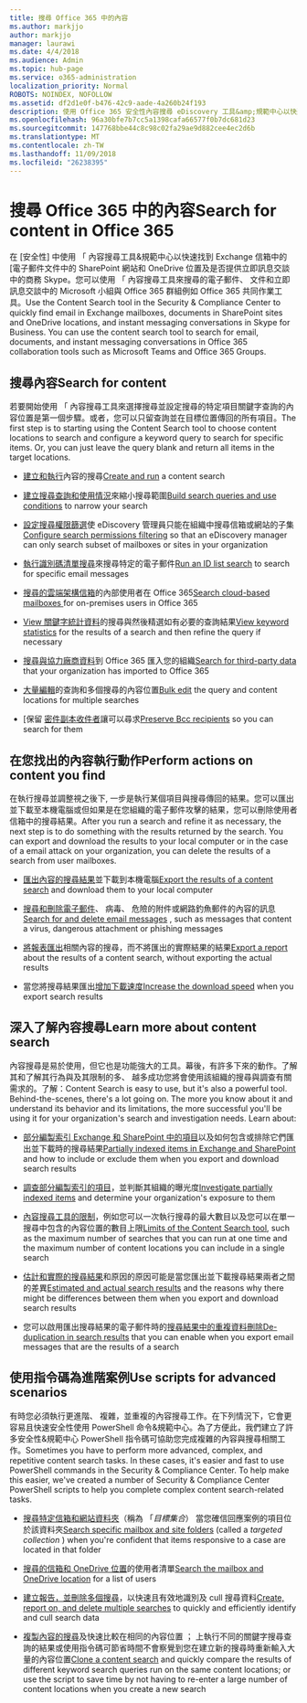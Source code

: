 ```yaml
---
title: 搜尋 Office 365 中的內容
ms.author: markjjo
author: markjjo
manager: laurawi
ms.date: 4/4/2018
ms.audience: Admin
ms.topic: hub-page
ms.service: o365-administration
localization_priority: Normal
ROBOTS: NOINDEX, NOFOLLOW
ms.assetid: df2d1e0f-b476-42c9-aade-4a260b24f193
description: 使用 Office 365 安全性內容搜尋 eDiscovery 工具&amp;規範中心以快速找到 Exchange 信箱中的 [電子郵件文件中的 SharePoint 網站和 OneDrive 位置及是否提供立即訊息交談中的商務 Skype。
ms.openlocfilehash: 96a30bfe7b7cc5a1398cafa66577f0b7dc681d23
ms.sourcegitcommit: 147768bbe44c8c98c02fa29ae9d882cee4ec2d6b
ms.translationtype: MT
ms.contentlocale: zh-TW
ms.lasthandoff: 11/09/2018
ms.locfileid: "26238395"
---
```

# <a name="search-for-content-in-office-365"></a><span data-ttu-id="1b5ed-103">搜尋 Office 365 中的內容</span><span class="sxs-lookup"><span data-stu-id="1b5ed-103">Search for content in Office 365</span></span>

<span data-ttu-id="1b5ed-p101">在 [安全性] 中使用 「 內容搜尋工具&amp;規範中心以快速找到 Exchange 信箱中的 [電子郵件文件中的 SharePoint 網站和 OneDrive 位置及是否提供立即訊息交談中的商務 Skype。您可以使用 「 內容搜尋工具來搜尋的電子郵件、 文件和立即訊息交談中的 Microsoft 小組與 Office 365 群組例如 Office 365 共同作業工具。</span><span class="sxs-lookup"><span data-stu-id="1b5ed-p101">Use the Content Search tool in the Security &amp; Compliance Center to quickly find email in Exchange mailboxes, documents in SharePoint sites and OneDrive locations, and instant messaging conversations in Skype for Business. You can use the content search tool to search for email, documents, and instant messaging conversations in Office 365 collaboration tools such as Microsoft Teams and Office 365 Groups.</span></span>
  
## <a name="search-for-content"></a><span data-ttu-id="1b5ed-106">搜尋內容</span><span class="sxs-lookup"><span data-stu-id="1b5ed-106">Search for content</span></span>

<span data-ttu-id="1b5ed-p102">若要開始使用 「 內容搜尋工具來選擇搜尋並設定搜尋的特定項目關鍵字查詢的內容位置是第一個步驟。或者，您可以只留查詢並在目標位置傳回的所有項目。</span><span class="sxs-lookup"><span data-stu-id="1b5ed-p102">The first step is to starting using the Content Search tool to choose content locations to search and configure a keyword query to search for specific items. Or, you can just leave the query blank and return all items in the target locations.</span></span>
  
- <span data-ttu-id="1b5ed-109">[建立和執行](content-search.md)內容的搜尋</span><span class="sxs-lookup"><span data-stu-id="1b5ed-109">[Create and run](content-search.md) a content search</span></span> 
    
- <span data-ttu-id="1b5ed-110">[建立搜尋查詢和使用情況](keyword-queries-and-search-conditions.md)來縮小搜尋範圍</span><span class="sxs-lookup"><span data-stu-id="1b5ed-110">[Build search queries and use conditions](keyword-queries-and-search-conditions.md) to narrow your search</span></span> 
    
- <span data-ttu-id="1b5ed-111">[設定搜尋權限篩選](permissions-filtering-for-content-search.md)使 eDiscovery 管理員只能在組織中搜尋信箱或網站的子集</span><span class="sxs-lookup"><span data-stu-id="1b5ed-111">[Configure search permissions filtering](permissions-filtering-for-content-search.md) so that an eDiscovery manager can only search subset of mailboxes or sites in your organization</span></span> 
    
- <span data-ttu-id="1b5ed-112">[執行識別碼清單搜尋](csv-file-for-an-id-list-content-search.md)來搜尋特定的電子郵件</span><span class="sxs-lookup"><span data-stu-id="1b5ed-112">[Run an ID list search](csv-file-for-an-id-list-content-search.md) to search for specific email messages</span></span> 
    
- <span data-ttu-id="1b5ed-113">[搜尋的雲端架構信箱](search-cloud-based-mailboxes-for-on-premises-users.md)的內部使用者在 Office 365</span><span class="sxs-lookup"><span data-stu-id="1b5ed-113">[Search cloud-based mailboxes ](search-cloud-based-mailboxes-for-on-premises-users.md) for on-premises users in Office 365</span></span>

- <span data-ttu-id="1b5ed-114">[View 關鍵字統計資料](view-keyword-statistics-for-content-search.md)的搜尋與然後精選如有必要的查詢結果</span><span class="sxs-lookup"><span data-stu-id="1b5ed-114">[View keyword statistics](view-keyword-statistics-for-content-search.md) for the results of a search and then refine the query if necessary</span></span> 
    
- <span data-ttu-id="1b5ed-115">[搜尋與協力廠商資料](use-content-search-to-search-third-party-data-that-was-imported.md)到 Office 365 匯入您的組織</span><span class="sxs-lookup"><span data-stu-id="1b5ed-115">[Search for third-party data](use-content-search-to-search-third-party-data-that-was-imported.md) that your organization has imported to Office 365</span></span> 
    
- <span data-ttu-id="1b5ed-116">[大量編輯](bulk-edit-content-searches.md)的查詢和多個搜尋的內容位置</span><span class="sxs-lookup"><span data-stu-id="1b5ed-116">[Bulk edit](bulk-edit-content-searches.md) the query and content locations for multiple searches</span></span> 
    
- <span data-ttu-id="1b5ed-117">[保留 [密件副本收件者](https://docs.microsoft.com/exchange/policy-and-compliance/holds/preserve-bcc-recipients-and-group-members)讓可以尋求</span><span class="sxs-lookup"><span data-stu-id="1b5ed-117">[Preserve Bcc recipients](https://docs.microsoft.com/exchange/policy-and-compliance/holds/preserve-bcc-recipients-and-group-members) so you can search for them</span></span> 

## <a name="perform-actions-on-content-you-find"></a><span data-ttu-id="1b5ed-118">在您找出的內容執行動作</span><span class="sxs-lookup"><span data-stu-id="1b5ed-118">Perform actions on content you find</span></span>

<span data-ttu-id="1b5ed-p103">在執行搜尋並調整視之後下, 一步是執行某個項目與搜尋傳回的結果。您可以匯出並下載至本機電腦或但如果是在您組織的電子郵件攻擊的結果，您可以刪除使用者信箱中的搜尋結果。</span><span class="sxs-lookup"><span data-stu-id="1b5ed-p103">After you run a search and refine it as necessary, the next step is to do something with the results returned by the search. You can export and download the results to your local computer or in the case of a email attack on your organization, you can delete the results of a search from user mailboxes.</span></span>
  
- <span data-ttu-id="1b5ed-121">[匯出內容的搜尋結果](export-search-results.md)並下載到本機電腦</span><span class="sxs-lookup"><span data-stu-id="1b5ed-121">[Export the results of a content search](export-search-results.md) and download them to your local computer</span></span> 
    
- <span data-ttu-id="1b5ed-122">[搜尋和刪除電子郵件](search-for-and-delete-messages-in-your-organization.md)、 病毒、 危險的附件或網路釣魚郵件的內容的訊息</span><span class="sxs-lookup"><span data-stu-id="1b5ed-122">[Search for and delete email messages](search-for-and-delete-messages-in-your-organization.md) , such as messages that content a virus, dangerous attachment or phishing messages</span></span> 
    
- <span data-ttu-id="1b5ed-123">[將報表匯出](export-a-content-search-report.md)相關內容的搜尋，而不將匯出的實際結果的結果</span><span class="sxs-lookup"><span data-stu-id="1b5ed-123">[Export a report](export-a-content-search-report.md) about the results of a content search, without exporting the actual results</span></span> 
    
- <span data-ttu-id="1b5ed-124">當您將搜尋結果匯出[增加下載速度](increase-download-speeds-when-exporting-ediscovery-results.md)</span><span class="sxs-lookup"><span data-stu-id="1b5ed-124">[Increase the download speed](increase-download-speeds-when-exporting-ediscovery-results.md) when you export search results</span></span> 
    
## <a name="learn-more-about-content-search"></a><span data-ttu-id="1b5ed-125">深入了解內容搜尋</span><span class="sxs-lookup"><span data-stu-id="1b5ed-125">Learn more about content search</span></span>

<span data-ttu-id="1b5ed-p104">內容搜尋是易於使用，但它也是功能強大的工具。幕後，有許多下來的動作。了解其和了解其行為與及其限制的多、 越多成功您將會使用該組織的搜尋與調查有關需求的。了解：</span><span class="sxs-lookup"><span data-stu-id="1b5ed-p104">Content Search is easy to use, but it's also a powerful tool. Behind-the-scenes, there's a lot going on. The more you know about it and understand its behavior and its limitations, the more successful you'll be using it for your organization's search and investigation needs. Learn about:</span></span>
  
- <span data-ttu-id="1b5ed-130">[部分編製索引 Exchange 和 SharePoint 中的項目](partially-indexed-items-in-content-search.md)以及如何包含或排除它們匯出並下載時的搜尋結果</span><span class="sxs-lookup"><span data-stu-id="1b5ed-130">[Partially indexed items in Exchange and SharePoint](partially-indexed-items-in-content-search.md) and how to include or exclude them when you export and download search results</span></span> 
    
- <span data-ttu-id="1b5ed-131">[調查部分編製索引的項目](investigating-partially-indexed-items-in-ediscovery.md)，並判斷其組織的曝光度</span><span class="sxs-lookup"><span data-stu-id="1b5ed-131">[Investigate partially indexed items](investigating-partially-indexed-items-in-ediscovery.md) and determine your organization's exposure to them</span></span> 
    
- <span data-ttu-id="1b5ed-132">[內容搜尋工具的限制](limits-for-content-search.md)，例如您可以一次執行搜尋的最大數目以及您可以在單一搜尋中包含的內容位置的數目上限</span><span class="sxs-lookup"><span data-stu-id="1b5ed-132">[Limits of the Content Search tool](limits-for-content-search.md), such as the maximum number of searches that you can run at one time and the maximum number of content locations you can include in a single search</span></span> 
    
- <span data-ttu-id="1b5ed-133">[估計和實際的搜尋結果](differences-between-estimated-and-actual-ediscovery-search-results.md)和原因的原因可能是當您匯出並下載搜尋結果兩者之間的差異</span><span class="sxs-lookup"><span data-stu-id="1b5ed-133">[Estimated and actual search results](differences-between-estimated-and-actual-ediscovery-search-results.md) and the reasons why there might be differences between them when you export and download search results</span></span> 
    
- <span data-ttu-id="1b5ed-134">您可以啟用匯出搜尋結果的電子郵件時的[搜尋結果中的重複資料刪除](de-duplication-in-ediscovery-search-results.md)</span><span class="sxs-lookup"><span data-stu-id="1b5ed-134">[De-duplication in search results](de-duplication-in-ediscovery-search-results.md) that you can enable when you export email messages that are the results of a search</span></span> 
    
## <a name="use-scripts-for-advanced-scenarios"></a><span data-ttu-id="1b5ed-135">使用指令碼為進階案例</span><span class="sxs-lookup"><span data-stu-id="1b5ed-135">Use scripts for advanced scenarios</span></span>

<span data-ttu-id="1b5ed-p105">有時您必須執行更進階、 複雜，並重複的內容搜尋工作。在下列情況下，它會更容易且快速安全性使用 PowerShell 命令&amp;規範中心。為了方便此，我們建立了許多安全性&amp;規範中心 PowerShell 指令碼可協助您完成複雜的內容與搜尋相關工作。</span><span class="sxs-lookup"><span data-stu-id="1b5ed-p105">Sometimes you have to perform more advanced, complex, and repetitive content search tasks. In these cases, it's easier and fast to use PowerShell commands in the Security &amp; Compliance Center. To help make this easier, we've created a number of Security &amp; Compliance Center PowerShell scripts to help you complete complex content search-related tasks.</span></span>
  
- <span data-ttu-id="1b5ed-139">[搜尋特定信箱和網站資料夾](use-content-search-for-targeted-collections.md)（稱為 「*目標集合*） 當您確信回應案例的項目位於該資料夾</span><span class="sxs-lookup"><span data-stu-id="1b5ed-139">[Search specific mailbox and site folders](use-content-search-for-targeted-collections.md) (called a  *targeted collection*  ) when you're confident that items responsive to a case are located in that folder</span></span> 
    
- <span data-ttu-id="1b5ed-140">[搜尋的信箱和 OneDrive 位置](search-the-mailbox-and-onedrive-for-business-for-a-list-of-users.md)的使用者清單</span><span class="sxs-lookup"><span data-stu-id="1b5ed-140">[Search the mailbox and OneDrive location](search-the-mailbox-and-onedrive-for-business-for-a-list-of-users.md) for a list of users</span></span> 
    
- <span data-ttu-id="1b5ed-141">[建立報告，並刪除多個搜尋](create-report-on-and-delete-multiple-content-searches.md)，以快速且有效地識別及 cull 搜尋資料</span><span class="sxs-lookup"><span data-stu-id="1b5ed-141">[Create, report on, and delete multiple searches](create-report-on-and-delete-multiple-content-searches.md) to quickly and efficiently identify and cull search data</span></span> 
    
- <span data-ttu-id="1b5ed-142">[複製內容的搜尋](clone-a-content-search.md)及快速比較在相同的內容位置 ； 上執行不同的關鍵字搜尋查詢的結果或使用指令碼可節省時間不會察覺到您在建立新的搜尋時重新輸入大量的內容位置</span><span class="sxs-lookup"><span data-stu-id="1b5ed-142">[Clone a content search](clone-a-content-search.md) and quickly compare the results of different keyword search queries run on the same content locations; or use the script to save time by not having to re-enter a large number of content locations when you create a new search</span></span> 
    

